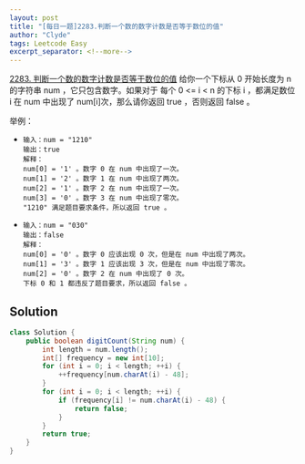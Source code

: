 ```yaml
---
layout: post
title: "[每日一题]2283.判断一个数的数字计数是否等于数位的值"
author: "Clyde"
tags: Leetcode Easy
excerpt_separator: <!--more-->
---
```


 [2283. 判断一个数的数字计数是否等于数位的值](https://leetcode.cn/problems/check-if-number-has-equal-digit-count-and-digit-value/)   给你一个下标从 0 开始长度为 n 的字符串 num ，它只包含数字。如果对于 每个 0 <= i < n 的下标 i ，都满足数位 i 在 num 中出现了 num[i]次，那么请你返回 true ，否则返回 false 。<!--more-->

举例：

- ```
  输入：num = "1210"
  输出：true
  解释：
  num[0] = '1' 。数字 0 在 num 中出现了一次。
  num[1] = '2' 。数字 1 在 num 中出现了两次。
  num[2] = '1' 。数字 2 在 num 中出现了一次。
  num[3] = '0' 。数字 3 在 num 中出现了零次。
  "1210" 满足题目要求条件，所以返回 true 。
  ```
  
- ```
  输入：num = "030"
  输出：false
  解释：
  num[0] = '0' 。数字 0 应该出现 0 次，但是在 num 中出现了两次。
  num[1] = '3' 。数字 1 应该出现 3 次，但是在 num 中出现了零次。
  num[2] = '0' 。数字 2 在 num 中出现了 0 次。
  下标 0 和 1 都违反了题目要求，所以返回 false 。
  ```

## Solution 

```java
class Solution {
    public boolean digitCount(String num) {
        int length = num.length();
        int[] frequency = new int[10];
        for (int i = 0; i < length; ++i) {
            ++frequency[num.charAt(i) - 48];
        }
        for (int i = 0; i < length; ++i) {
            if (frequency[i] != num.charAt(i) - 48) {
                return false;
            }
        }
        return true;
    }
}
```
